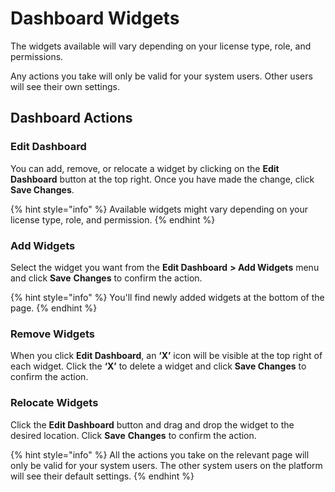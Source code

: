 # Dashboard Widgets

The widgets available will vary depending on your license type, role, and permissions.

Any actions you take will only be valid for your system users. Other users will see their own settings.

## Dashboard Actions

### Edit Dashboard

You can add, remove, or relocate a widget by clicking on the **Edit Dashboard** button at the top right. Once you have made the change, click **Save Changes**.

{% hint style="info" %}
Available widgets might vary depending on your license type, role, and permission.
{% endhint %}

### Add Widgets

Select the widget you want from the **Edit Dashboard** **> Add Widgets** menu and click **Save** **Changes** to confirm the action.

{% hint style="info" %}
You'll find newly added widgets at the bottom of the page.
{% endhint %}

### Remove Widgets

When you click **Edit Dashboard**, an **‘X’** icon will be visible at the top right of each widget. Click the **‘X’** to delete a widget and click **Save Changes** to confirm the action.

### Relocate Widgets

Click the **Edit Dashboard** button and drag and drop the widget to the desired location. Click **Save** **Changes** to confirm the action.

{% hint style="info" %}
All the actions you take on the relevant page will only be valid for your system users. The other system users on the platform will see their default settings.
{% endhint %}
